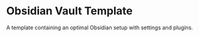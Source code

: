 # Obsidian Vault Template

A template containing an optimal Obsidian setup with settings and plugins.
